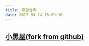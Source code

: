 ```yaml
---
title: 项目仓库
date: 2017-03-24 15:09:10
---
```

## [小黑屋(fork from github)](http://blog.ma-yan.win/adarkroom/?lang=zh_cn)

